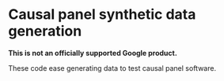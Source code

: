 # Causal panel synthetic data generation

**This is not an officially supported Google product.**

These code ease generating data to test causal panel software.
